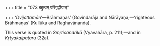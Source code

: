+++
title = "073 बहुत्वम् परिगृह्णीयात्"

+++
‘*Dvijottamān*’—Brāhmaṇas’ (Govindarāja and Nārāyaṇa;—‘righteous
Brāhmaṇas’ (Kullūka and Raghavānanda).

This verse is quoted in *Smṛticandrikā* (Vyavahāra, p. 211);—and in
*Kṛtyakalpataru* (32a).


